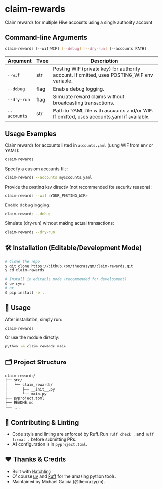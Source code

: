 # claim-rewards

Claim rewards for multiple Hive accounts using a single authority account

## Command-line Arguments

```bash
claim-rewards [--wif WIF] [--debug] [--dry-run] [--accounts PATH]
```

| Argument     | Type | Description                                                                                 |
| ------------ | ---- | ------------------------------------------------------------------------------------------- |
| `--wif`      | str  | Posting WIF (private key) for authority account. If omitted, uses POSTING_WIF env variable. |
| `--debug`    | flag | Enable debug logging.                                                                       |
| `--dry-run`  | flag | Simulate reward claims without broadcasting transactions.                                   |
| `--accounts` | str  | Path to YAML file with accounts and/or WIF. If omitted, uses accounts.yaml if available.    |

## Usage Examples

Claim rewards for accounts listed in `accounts.yaml` (using WIF from env or YAML):

```bash
claim-rewards
```

Specify a custom accounts file:

```bash
claim-rewards --accounts myaccounts.yaml
```

Provide the posting key directly (not recommended for security reasons):

```bash
claim-rewards --wif <YOUR_POSTING_WIF>
```

Enable debug logging:

```bash
claim-rewards --debug
```

Simulate (dry-run) without making actual transactions:

```bash
claim-rewards --dry-run
```

## 🛠️ Installation (Editable/Development Mode)

```bash
# Clone the repo
$ git clone https://github.com/thecrazygm/claim-rewards.git
$ cd claim-rewards

# Install in editable mode (recommended for development)
$ uv sync
# or
$ pip install -e .
```

## 🏃 Usage

After installation, simply run:

```bash
claim-rewards
```

Or use the module directly:

```bash
python -m claim_rewards.main
```

## 🗂️ Project Structure

```bash
claim-rewards/
├── src/
│   └── claim_rewards/
│       ├── __init__.py
│       └── main.py
├── pyproject.toml
├── README.md
└── ...
```

## 📝 Contributing & Linting

- Code style and linting are enforced by Ruff. Run `ruff check .` and `ruff format .` before submitting PRs.
- All configuration is in `pyproject.toml`.

## ❤️ Thanks & Credits

- Built with [Hatchling](https://hatch.pypa.io/latest/)
- Of course [uv](https://docs.astral.sh/uv/) and [Ruff](https://docs.astral.sh/ruff/) for the amazing python tools.
- Maintained by Michael Garcia (@thecrazygm).
